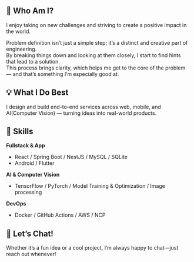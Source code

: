 ## 🚀 Who Am I?

I enjoy taking on new challenges and striving to create a positive impact in the world.

Problem definition isn’t just a simple step; it’s a distinct and creative part of engineering.  
By breaking things down and looking at them closely, I start to find hints that lead to a solution.  
This process brings clarity, which helps me get to the core of the problem — and that’s something I’m especially good at.

## 💡 What I Do Best

I design and build end-to-end services across web, mobile, and AI(Computer Vision) — turning ideas into real-world products.

## 🎯 Skills

__Fullstack & App__
- React / Spring Boot / NestJS / MySQL / SQLite
- Android / Flutter

__AI & Computer Vision__
- TensorFlow / PyTorch / Model Training & Optimization / Image processing

__DevOps__
- Docker / GitHub Actions / AWS / NCP

## 🤝 Let’s Chat!

Whether it’s a fun idea or a cool project, I’m always happy to chat—just reach out whenever!
